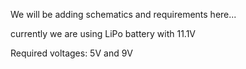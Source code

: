 We will be adding schematics and requirements here...

currently we are using LiPo battery with 11.1V

Required voltages: 5V and 9V
